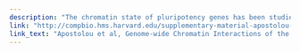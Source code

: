 ```yaml
---
description: "The chromatin state of pluripotency genes has been studied extensively in embryonic stem cells (ESCs) and differentiated cells, but their potential interactions with other parts of the genome remain largely unexplored. Here, we identified a genome-wide, pluripotency-specific interaction network around the Nanog promoter by adapting circular chromosome conformation capture sequencing. This network was rearranged during differentiation and restored in induced pluripotent stem cells. A large fraction of Nanog-interacting loci were bound by Mediator or cohesin in pluripotent cells. Depletion of these proteins from ESCs resulted in a disruption of contacts and the acquisition of a differentiation-specific interaction pattern prior to obvious transcriptional and phenotypic changes. Similarly, the establishment of Nanog interactions during reprogramming often preceded transcriptional upregulation of associated genes, suggesting a causative link. Our results document a complex, pluripotency-specific chromatin “interactome” for Nanog and suggest a functional role for long-range genomic interactions in the maintenance and induction of pluripotency."
link: "http://compbio.hms.harvard.edu/supplementary-material-apostolou-et-al-2013"
link_text: "Apostolou et al, Genome-wide Chromatin Interactions of the Nanog Locus in Pluripotency, Differentiation, and Reprogramming,Cell Stem Cell, 2013"
---
```


